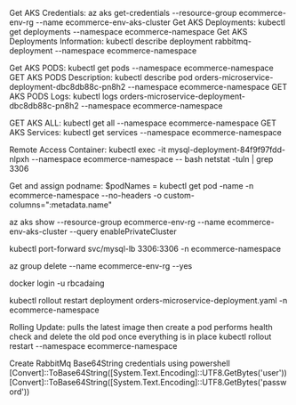 Get AKS Credentials: az aks get-credentials --resource-group ecommerce-env-rg --name ecommerce-env-aks-cluster
Get AKS Deployments: kubectl get deployments --namespace ecommerce-namespace
Get AKS Deployments Information: kubectl describe deployment rabbitmq-deployment --namespace ecommerce-namespace

Get AKS PODS: kubectl get pods --namespace ecommerce-namespace
GET AKS PODS Description: kubectl describe pod orders-microservice-deployment-dbc8db88c-pn8h2 --namespace ecommerce-namespace
GET AKS PODS Logs: kubectl logs orders-microservice-deployment-dbc8db88c-pn8h2 --namespace ecommerce-namespace

GET AKS ALL: kubectl get all --namespace ecommerce-namespace
GET AKS Services: kubectl get services --namespace ecommerce-namespace

Remote Access Container: kubectl exec -it mysql-deployment-84f9f97fdd-nlpxh --namespace ecommerce-namespace -- bash
netstat -tuln | grep 3306

Get and assign podname: $podNames = kubectl get pod -name -n ecommerce-namespace --no-headers -o custom-columns=":metadata.name"

az aks show --resource-group ecommerce-env-rg --name ecommerce-env-aks-cluster --query enablePrivateCluster

kubectl port-forward svc/mysql-lb 3306:3306 -n ecommerce-namespace

az group delete --name ecommerce-env-rg --yes

docker login -u rbcadaing


kubectl rollout restart deployment orders-microservice-deployment.yaml -n ecommerce-namespace

Rolling Update: pulls the latest image then create a pod performs health check and delete the old pod once everything is in place
kubectl rollout restart <pod name> --namespace ecommerce-namespace

Create RabbitMq Base64String credentials using powershell
[Convert]::ToBase64String([System.Text.Encoding]::UTF8.GetBytes('user'))
[Convert]::ToBase64String([System.Text.Encoding]::UTF8.GetBytes('password'))
